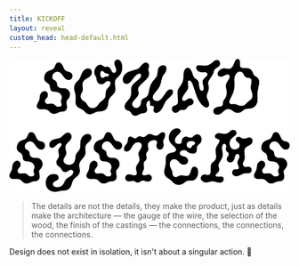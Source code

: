 ```yaml
---
title: KICKOFF
layout: reveal
custom_head: head-default.html
---
```

<!-- "#0056FF" -->
<section data-background-gradient="linear-gradient(to bottom, #0056FF, #466187)" data-state=header1>
<style>.header1 header:after { content: "\\'\\'≠.\\ x M/A/I/D x IKLECTIK"; }</style>
    <img src="assets/images/soundSysPicnic.png" />
</section>
<section data-background-gradient="linear-gradient(to bottom, #0056FF, #466187)" data-state=header1>
    <blockquote>
        The details are not the details, they make the product, just as details make the architecture — the gauge of the wire, the selection of the wood, the finish of the castings — the connections, the connections, the connections.
    </blockquote>
    <aside class="notes">
        Design does not exist in isolation, it isn't about a singular action. 📝
    </aside>
</section>